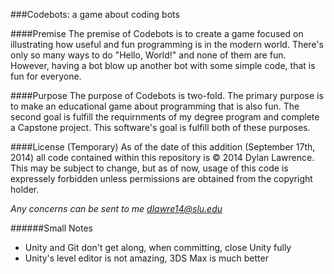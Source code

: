 ###Codebots: a game about coding bots

####Premise
The premise of Codebots is to create a game focused on illustrating how useful and fun programming is in the modern world. There's only so many ways to do "Hello, World!" and none of them are fun. However, having a bot blow up another bot with some simple code, that is fun for everyone.

####Purpose
The purpose of Codebots is two-fold. The primary purpose is to make an educational game about programming that is also fun. The second goal is fulfill the requirnments of my degree program and complete a Capstone project. This software's goal is fulfill both of these purposes.

####License (Temporary)
As of the date of this addition (September 17th, 2014) all code contained within this repository is © 2014 Dylan Lawrence. This may be subject to change, but as of now, usage of this code is expressely forbidden unless permissions are obtained from the copyright holder.

*Any concerns can be sent to me dlawre14@slu.edu*

######Small Notes
- Unity and Git don't get along, when committing, close Unity fully
- Unity's level editor is not amazing, 3DS Max is much better
